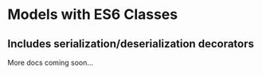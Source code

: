 # Models with ES6 Classes
## Includes serialization/deserialization decorators


More docs coming soon...